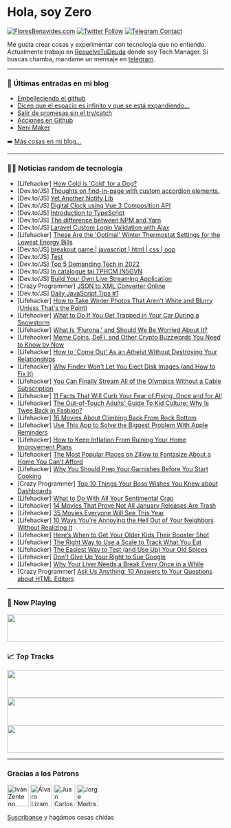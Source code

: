 # Hola, soy Zero

[![FloresBenavides.com](https://img.shields.io/website?down_message=oops&label=MiBlog&style=for-the-badge&up_message=online&url=https%3A%2F%2Ffloresbenavides.com)](https://floresbenavides.com) [![Twitter Follow](https://img.shields.io/twitter/follow/ZeroDragon?color=%231DA1F2&label=Follow&logo=twitter&logoColor=ffffff&style=for-the-badge)](https://twitter.com/zerodragon) [![Telegram Contact](https://img.shields.io/badge/escr%C3%ADbeme-ZeroDragon-%2326A5E4?style=for-the-badge&logo=telegram)](https://t.me/zerodragon)

Me gusta crear cosas y experimentar con tecnología que no entiendo.
Actualmente trabajo en [ResuelveTuDeuda](http://github.com/resuelve) donde soy Tech Manager.
Si buscas chamba, mandame un mensaje en [telegram](https://t.me/zerodragon).

---

### 📕 Últimas entradas en mi blog
<!-- BLOG-POST-LIST:START -->
- [Embelleciendo el github](https://floresbenavides.com/embelleciendo-el-github/)
- [Dicen que el espacio es infinito y que se está expandiendo…](https://floresbenavides.com/dicen-que-el-espacio-es-infinito-y-que-se-esta-expandiendo/)
- [Salir de promesas sin el try/catch](https://floresbenavides.com/salir-de-promesas-sin-el-try-catch/)
- [Acciones en Github](https://floresbenavides.com/acciones-en-github/)
- [Neni Maker](https://floresbenavides.com/neni-maker/)
<!-- BLOG-POST-LIST:END -->

➡️ [Más cosas en mi blog...](https://floresbenavides.com)

---

### 👨‍💻 Noticias random de tecnología
<!-- TECH-POSTS:START -->
- [Lifehacker] [How Cold is &#39;Cold&#39; for a Dog?](https://lifehacker.com/how-cold-is-cold-for-a-dog-1848322110)
- [Dev.to/JS] [Thoughts on find-in-page with custom accordion elements.](https://dev.to/anuraghazra/thoughts-on-find-in-page-with-custom-accordion-elements-5573)
- [Dev.to/JS] [Yet Another Notify Lib](https://dev.to/schukai/yet-another-notify-lib-4a6a)
- [Dev.to/JS] [Digital Clock using Vue 3 Composition API](https://dev.to/snehalk/digital-clock-using-vue-3-composition-api-5cmc)
- [Dev.to/JS] [Introduction to TypeScript](https://dev.to/ianfelix/introduction-to-typescript-48df)
- [Dev.to/JS] [The difference between NPM and Yarn](https://dev.to/samithawijesekara/the-difference-between-npm-and-yarn-2j3p)
- [Dev.to/JS] [Laravel Custom Login Validation with Ajax](https://dev.to/iamadeyemiadex/laravel-custom-login-validation-with-ajax-3155)
- [Lifehacker] [These Are the &#39;Optimal&#39; Winter Thermostat Settings for the Lowest Energy Bills](https://lifehacker.com/these-are-the-optimal-winter-thermostat-settings-for-th-1848322093)
- [Dev.to/JS] [breakout game | javascript | html | css | oop](https://dev.to/shatud/breakout-game-javascript-html-css-oop-2mhh)
- [Dev.to/JS] [Test](https://dev.to/trungjamin/test-16ke)
- [Dev.to/JS] [Top 5 Demanding Tech in 2022](https://dev.to/ganeshpatil386386/top-5-demanding-tech-in-2022-4m2g)
- [Dev.to/JS] [In catalogue tại TPHCM IN5GVN](https://dev.to/in5gcataloguehcm/in-catalogue-tai-tphcm-in5gvn-4m1p)
- [Dev.to/JS] [Build Your Own Live Streaming Application](https://dev.to/videosdk/build-your-own-live-streaming-application-4hb)
- [Crazy Programmer] [JSON to XML Converter Online](https://www.thecrazyprogrammer.com/2022/01/json-to-xml-converter.html)
- [Dev.to/JS] [Daily JavaScript Tips #1](https://dev.to/codewithsnowbit/daily-javascript-tips-1-3a9l)
- [Lifehacker] [How to Take Winter Photos That Aren&#39;t White and Blurry &lpar;Unless That&#39;s the Point&rpar;](https://lifehacker.com/how-to-take-winter-photos-that-arent-white-and-blurry-1848322056)
- [Lifehacker] [What to Do If You Get Trapped in Your Car During a Snowstorm](https://lifehacker.com/what-to-do-if-you-get-trapped-in-your-car-during-a-snow-1848322696)
- [Lifehacker] [What Is &#39;Flurona,&#39; and Should We Be Worried About It?](https://lifehacker.com/what-is-flurona-and-should-we-be-worried-about-it-1848320894)
- [Lifehacker] [Meme Coins, DeFi, and Other Crypto Buzzwords You Need to Know by Now](https://lifehacker.com/meme-coins-defi-and-other-crypto-buzzwords-you-need-t-1848320770)
- [Lifehacker] [How to &#39;Come Out&#39; As an Atheist Without Destroying Your Relationships](https://lifehacker.com/how-to-come-out-as-an-atheist-without-destroying-your-r-1848313516)
- [Lifehacker] [Why Finder Won&#39;t Let You Eject Disk Images &lpar;and How to Fix It&rpar;](https://lifehacker.com/why-finder-wont-let-you-eject-disk-images-and-how-to-f-1848320523)
- [Lifehacker] [You Can Finally Stream All of the Olympics Without a Cable Subscription](https://lifehacker.com/you-can-finally-stream-all-of-the-olympics-without-a-ca-1848321129)
- [Lifehacker] [11 Facts That Will Curb Your Fear of Flying, Once and for All](https://lifehacker.com/11-facts-that-will-curb-your-fear-of-flying-once-and-f-1848320513)
- [Lifehacker] [The Out-of-Touch Adults&#39; Guide To Kid Culture: Why Is Twee Back in Fashion?](https://lifehacker.com/the-out-of-touch-adults-guide-to-kid-culture-why-is-tw-1848318777)
- [Lifehacker] [16 Movies About Climbing Back From Rock Bottom](https://lifehacker.com/16-movies-about-climbing-back-from-rock-bottom-1848277465)
- [Lifehacker] [Use This App to Solve the Biggest Problem With Apple Reminders](https://lifehacker.com/use-this-app-to-solve-the-biggest-problem-with-apple-re-1848319244)
- [Lifehacker] [How to Keep Inflation From Ruining Your Home Improvement Plans](https://lifehacker.com/how-to-keep-inflation-from-ruining-your-home-improvemen-1848319022)
- [Lifehacker] [The Most Popular Places on Zillow to Fantasize About a Home You Can&#39;t Afford](https://lifehacker.com/the-most-popular-places-on-zillow-to-fantasize-about-a-1848317022)
- [Lifehacker] [Why You Should Prep Your Garnishes Before You Start Cooking](https://lifehacker.com/why-you-should-prep-your-garnishes-before-you-start-coo-1848315688)
- [Crazy Programmer] [Top 10 Things Your Boss Wishes You Knew about Dashboards](https://www.thecrazyprogrammer.com/2022/01/top-10-things-your-boss-wishes-you-knew-about-dashboards.html)
- [Lifehacker] [What to Do With All Your Sentimental Crap](https://lifehacker.com/what-to-do-with-all-your-sentimental-crap-1848316582)
- [Lifehacker] [14 Movies That Prove Not All January Releases Are Trash](https://lifehacker.com/14-movies-that-prove-not-all-january-releases-are-trash-1848314791)
- [Lifehacker] [35 Movies Everyone Will See This Year](https://lifehacker.com/35-movies-everyone-will-see-this-year-1848310278)
- [Lifehacker] [10 Ways You&#39;re Annoying the Hell Out of Your Neighbors Without Realizing It](https://lifehacker.com/10-ways-youre-annoying-the-hell-out-of-your-neighbors-w-1848314337)
- [Lifehacker] [Here’s When to Get Your Older Kids Their Booster Shot](https://lifehacker.com/here-s-when-to-get-your-older-kids-their-booster-shot-1848313883)
- [Lifehacker] [The Right Way to Use a Scale to Track What You Eat](https://lifehacker.com/the-right-way-to-use-a-scale-to-track-what-you-eat-1848314496)
- [Lifehacker] [The Easiest Way to Test &lpar;and Use Up&rpar; Your Old Spices](https://lifehacker.com/the-easiest-way-to-test-and-use-up-your-old-spices-1848311310)
- [Lifehacker] [Don&#39;t Give Up Your Right to Sue Google](https://lifehacker.com/dont-give-up-your-right-to-sue-google-1848313515)
- [Lifehacker] [Why Your Liver Needs a Break Every Once in a While](https://lifehacker.com/why-your-liver-needs-a-break-every-once-in-a-while-1848312163)
- [Crazy Programmer] [Ask Us Anything: 10 Answers to Your Questions about HTML Editors](https://www.thecrazyprogrammer.com/2022/01/10-answers-to-your-questions-about-html-editors.html)<!-- TECH-POSTS:END -->

---

### 🎵 Now Playing
<a href="https://spotify-now-playing-dun.vercel.app/now-playing?open"><img src="https://spotify-now-playing-dun.vercel.app/now-playing" width="540" height="64"></a>

### 📈 Top Tracks
<a href="https://spotify-now-playing-dun.vercel.app/top-tracks?i=1&open"><img src="https://spotify-now-playing-dun.vercel.app/top-tracks?i=1" width="540" height="64"></a>
<a href="https://spotify-now-playing-dun.vercel.app/top-tracks?i=2&open"><img src="https://spotify-now-playing-dun.vercel.app/top-tracks?i=2" width="540" height="64"></a>
<a href="https://spotify-now-playing-dun.vercel.app/top-tracks?i=3&open"><img src="https://spotify-now-playing-dun.vercel.app/top-tracks?i=3" width="540" height="64"></a>

---

### Gracias a los Patrons
[<img src="https://avatars.githubusercontent.com/u/243380?v=4" alt="Iván Zenteno" width="50px">](https://github.com/k001) [<img src="https://avatars.githubusercontent.com/u/19955639?v=4" alt="Álvaro Lizama" width="50px">](https://github.com/alvarolizama) [<img src="https://avatars.githubusercontent.com/u/2718753?v=4" alt="Juan Carlos Ruiz" width="50px">](https://github.com/JuanCrg90) [<img src="https://avatars.githubusercontent.com/u/37025?v=4" alt="Jorge Medrano" width="50px">](https://github.com/h1pp1e) 

[Suscríbanse](https://www.patreon.com/zerodragon) y hagámos cosas chidas
